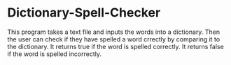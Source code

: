 # Dictionary-Spell-Checker

This program takes a text file and inputs the words into a dictionary.
Then the user can check if they have spelled a word crrectly by comparing it to the dictionary.
It returns true if the word is spelled correctly.
It returns false if the word is spelled incorrectly.
